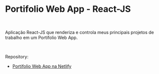 # Portifolio Web App -  React-JS


<br />

Aplicação React-JS que renderiza e controla meus principais projetos de trabalho em um Portifolio Web App.


<br />

Repository:

- [Portifolio Web App na Netlify](https://reactjs-personal-portfolio-webpage.netlify.app/)




<br />

<br />
<br />


